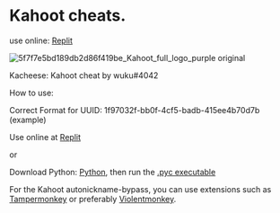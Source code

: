 # Kahoot cheats.
use online: [Replit](http://gg.gg/KahootCheat)


![5f7f7e5bd189db2d86f419be_Kahoot_full_logo_purple original](https://user-images.githubusercontent.com/80927421/197266143-adb120b8-c821-4afe-b844-4a349ccd71c1.png)

Kacheese: Kahoot cheat by wuku#4042

How to use:

Correct Format for UUID: 1f97032f-bb0f-4cf5-badb-415ee4b70d7b (example)

Use online at [Replit](https://t.ly/tuSg)

or

Download Python: [Python](https://t.ly/PCrQ), then run the [.pyc executable](https://raw.githubusercontent.com/wuku0/wuku/main/Kacheese.pyc)

For the Kahoot autonickname-bypass, you can use extensions such as [Tampermonkey](https://t.ly/ZjOq) or preferably [Violentmonkey](https://t.ly/Tzue).
